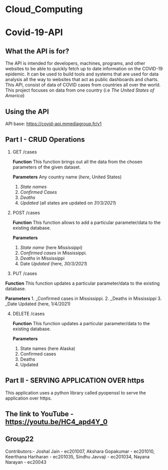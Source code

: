 # Cloud_Computing

# Covid-19-API

## What the API is for?

The API is intended for developers, machines, programs, and other websites to be able to quickly fetch up to date information on the COVID-19 epidemic.
It can be used to build tools and systems that are used for data analysis all the way to websites that act as public dashboards and charts. This API, consist of data of COVID cases from countries all over the world. This project focuses on data from one country (i.e _The United States of America_)

## Using the API
API base:
https://covid-api.mmediagroup.fr/v1

## Part I - CRUD Operations
1. GET /cases

   __Function__
    This function brings out all the data from the chosen parameters of the given dataset.

   __Parameters__
    Any country name (_here_, United States)
    1.	_State names_
    2.	_Confirmed Cases_
    3.	_Deaths_
    4.	_Updated_  (all states are updated on _31/3/2021_)

2. POST /cases
   
   __Function__
    This function allows to add a particular parameter/data to the existing database. 
   
   __Parameters__
    1.	_State name_ (here _Mississippi_)
    2.	_Confirmed cases_ in Mississippi.
    3.	_Deaths_ in Mississippi
    4.	Date _Updated_ (here, _30/3/2021_)

3. PUT /cases
  
  __Function__
    This function updates a particular parameter/data to the existing database. 
   
   __Parameters__
    1.	_Confirmed cases in Mississippi.
    2.	_Deaths in Mississippi
    3.	_Date Updated (here, 1/4/2021)

4. DELETE /cases
   
   __Function__
    This function updates a particular parameter/data to the existing database. 
   
   __Parameters__
    1.	State names (here Alaska)
    2.	Confirmed cases 
    3.	Deaths 
    4.	Updated 

## Part II - SERVING APPLICATION OVER https
This application uses a python library called pyopenssl to serve the application over https.


## The link to YouTube - https://youtu.be/HC4_apd4Y_0

## Group22
Contributors:-
Joshal Jain - ec201007, 
Akshara Gopakumar - ec201010, 
Keerthana Hariharan - ec201035, 
Sindhu Javvaji - ec201034, 
Nayana Narayan - ec20043
